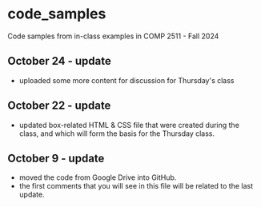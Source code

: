 # code_samples
Code samples from in-class examples in COMP 2511 - Fall 2024

## October 24 - update
- uploaded some more content for discussion for Thursday's class

## October 22 - update
- updated box-related HTML & CSS file that were created during the class, and which will form the basis for the Thursday class.

## October 9 - update
- moved the code from Google Drive into GitHub.
- the first comments that you will see in this file will be related to the last update.